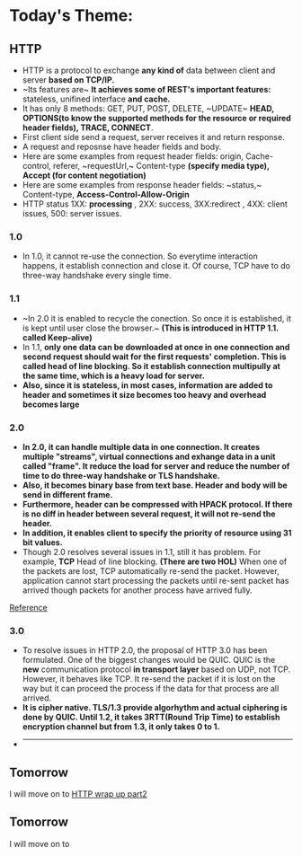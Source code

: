 # Today's Theme: 

## HTTP
- HTTP is a protocol to exchange **any kind of** data between client and server **based on TCP/IP.**
- ~Its features are~ **It achieves some of REST's important features:** stateless, unifined interface **and cache.**
- It has only 8 methods: GET, PUT, POST, DELETE, ~UPDATE~ **HEAD, OPTIONS(to know the supported methods for the resource or required header fields), TRACE, CONNECT**.
- First client side send a request, server receives it and return response.
- A request and reposnse have header fields and body. 
- Here are some examples from request header fields: origin, Cache-control, referer, ~requestUrl,~ Content-type **(specify media type), Accept (for content negotiation)**
- Here are some examples from response header fields: ~status,~ Content-type, **Access-Control-Allow-Origin**
- HTTP status 1XX: **processing** , 2XX: success, 3XX:redirect , 4XX: client issues, 500: server issues.

### 1.0
- In 1.0, it cannot re-use the connection. So everytime interaction happens, it establish connection and close it. Of course, TCP have to do three-way handshake every single time.

### 1.1 
- ~In 2.0 it is enabled to recycle the conection. So once it is established, it is kept until user close the browser.~ **(This is introduced in HTTP 1.1. called Keep-alive)**
- In 1.1, **only one data can be downloaded at once in one connection and second request should wait for the first requests' completion. **This is called head of line blocking.** So it establish connection multipully at the same time, which is a heavy load for server.**
- **Also, since it is stateless, in most cases, information are added to header and sometimes it size becomes too heavy and overhead becomes large**

### 2.0
- **In 2.0, it can handle multiple data in one connection. It creates multiple "streams", virtual connections and exhange data in a unit called "frame". It reduce the load for server and reduce the number of time to do three-way handshake or TLS handshake.**
- **Also, it becomes binary base from text base. Header and body will be send in different frame.**
- **Furthermore, header can be compressed with HPACK protocol. If there is no diff in header between several request, it will not re-send the header.**
- **In addition, it enables client to specify the priority of resource using 31 bit values.**
- Though 2.0 resolves several issues in 1.1, still it has problem. For example, **TCP** Head of line blocking. **(There are two HOL)** When one of the packets are lost, TCP automatically re-send the packet. However, application cannot start processing the packets until re-sent packet has arrived though packets for another process have arrived fully. 

[Reference](https://qiita.com/uutarou10/items/7698ee3336c70a482843)

### 3.0
- To resolve issues in HTTP 2.0, the proposal of HTTP 3.0 has been formulated. One of the biggest changes would be QUIC. QUIC is the **new** communication protocol **in transport layer** based on UDP, not TCP. However, it behaves like TCP. It re-send the packet if it is lost on the way but it can proceed the process if the data for that process are all arrived.
- **It is cipher native. TLS/1.3 provide algorhythm and actual ciphering is done by QUIC. Until 1.2, it takes 3RTT(Round Trip Time) to establish encryption channel but from 1.3, it only takes 0 to 1.** 
- ****

## Tomorrow
I will move on to [HTTP wrap up part2]()

## Tomorrow
I will move on to []()
